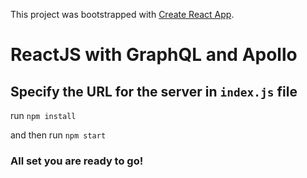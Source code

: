 This project was bootstrapped with [Create React App](https://github.com/facebookincubator/create-react-app).

# ReactJS with GraphQL and Apollo

## Specify the URL for the server in `index.js` file

run `npm install`

and then run `npm start`

### All set you are ready to go!



